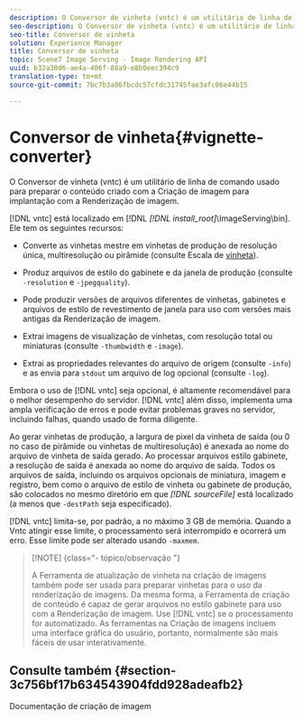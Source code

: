 ```yaml
---
description: O Conversor de vinheta (vntc) é um utilitário de linha de comando usado para preparar o conteúdo criado com a Criação de imagem para implantação com a Renderização de imagem.
seo-description: O Conversor de vinheta (vntc) é um utilitário de linha de comando usado para preparar o conteúdo criado com a Criação de imagem para implantação com a Renderização de imagem.
seo-title: Conversor de vinheta
solution: Experience Manager
title: Conversor de vinheta
topic: Scene7 Image Serving - Image Rendering API
uuid: b32a30d6-ae4a-406f-88a9-e8b0eec394c9
translation-type: tm+mt
source-git-commit: 7bc7b3a86fbcdc57cfdc31745fae3afc06e44b15

---
```



# Conversor de vinheta{#vignette-converter}

O Conversor de vinheta (vntc) é um utilitário de linha de comando usado para preparar o conteúdo criado com a Criação de imagem para implantação com a Renderização de imagem.

[!DNL vntc] está localizado em [!DNL *[!DNL install_root]*\ImageServing\bin]. Ele tem os seguintes recursos:

* Converte as vinhetas mestre em vinhetas de produção de resolução única, multiresolução ou pirâmide (consulte Escala de [vinheta](../../../../ir-api/vntc/utilities/c-ir-vignette-converter-vntc/c-ir-vignette-scaling.md#concept-e373a29c2f954df98d704c7723804585)).
* Produz arquivos de estilo do gabinete e da janela de produção (consulte `-resolution` e `-jpegquality`).

* Pode produzir versões de arquivos diferentes de vinhetas, gabinetes e arquivos de estilo de revestimento de janela para uso com versões mais antigas da Renderização de imagem.
* Extrai imagens de visualização de vinhetas, com resolução total ou miniaturas (consulte `-thumbwidth` e `-image`).
* Extrai as propriedades relevantes do arquivo de origem (consulte `-info`) e as envia para `stdout` um arquivo de log opcional (consulte `-log`).

Embora o uso de [!DNL vntc] seja opcional, é altamente recomendável para o melhor desempenho do servidor. [!DNL vntc] além disso, implementa uma ampla verificação de erros e pode evitar problemas graves no servidor, incluindo falhas, quando usado de forma diligente.

Ao gerar vinhetas de produção, a largura de pixel da vinheta de saída (ou 0 no caso de pirâmide ou vinhetas de multiresolução) é anexada ao nome do arquivo de vinheta de saída gerado. Ao processar arquivos estilo gabinete, a resolução de saída é anexada ao nome do arquivo de saída. Todos os arquivos de saída, incluindo os arquivos opcionais de miniatura, imagem e registro, bem como o arquivo de estilo de vinheta ou gabinete de produção, são colocados no mesmo diretório em que *[!DNL sourceFile]* está localizado (a menos que `-destPath` seja especificado).

[!DNL vntc] limita-se, por padrão, a no máximo 3 GB de memória. Quando a Vntc atingir esse limite, o processamento será interrompido e ocorrerá um erro. Esse limite pode ser alterado usando `-maxmem`.

>[!NOTE] {class=&quot;- tópico/observação &quot;}
>
>A Ferramenta de atualização de vinheta na criação de imagens também pode ser usada para preparar vinhetas para o uso da renderização de imagens. Da mesma forma, a Ferramenta de criação de conteúdo é capaz de gerar arquivos no estilo gabinete para uso com a Renderização de imagem. Use [!DNL vntc] se o processamento for automatizado. As ferramentas na Criação de imagens incluem uma interface gráfica do usuário, portanto, normalmente são mais fáceis de usar interativamente.

## Consulte também {#section-3c756bf17b634543904fdd928adeafb2}

Documentação de criação de imagem
